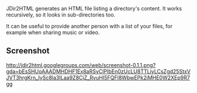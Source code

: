 JDir2HTML generates an HTML file listing a directory's content. It works recursively, so it looks in sub-directories too.

It can be useful to provide another person with a list of your files, for example when sharing music or video.

## Screenshot ##

http://jdir2html.googlegroups.com/web/screenshot-0.1.1.png?gda=bEsSHUoAAADMHDHF1Ex8aRSyClPIbEn0zUcLU8TTLiyLCsZgd25StxVJVT3hrgKrn_IySc8la3ILaa9Z8CjZ_RvuHI5FQFI8WbwEPk2jMHE0W2XEp9R7gg